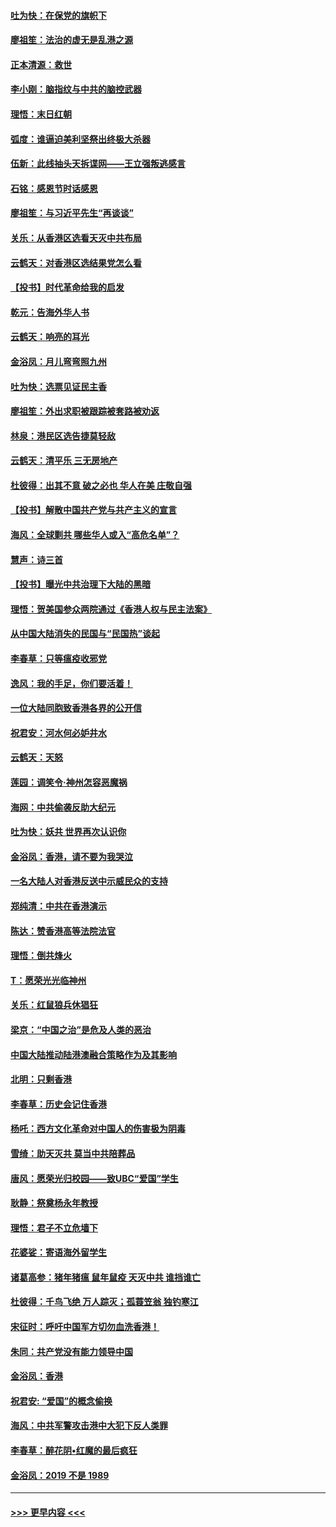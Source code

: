 #### [吐为快：在保党的旗帜下](../pages/nsc993/n11691188.md?t=12010055) 
#### [廖祖笙：法治的虚无是乱港之源](../pages/nsc993/n11690605.md?t=12010055) 
#### [正本清源：救世](../pages/nsc993/n11689134.md?t=12010055) 
#### [李小刚：脑指纹与中共的脑控武器](../pages/nsc993/n11688900.md?t=12010055) 
#### [理悟：末日红朝](../pages/nsc993/n11688829.md?t=12010055) 
#### [弧度：谁逼迫美利坚祭出终极大杀器](../pages/nsc993/n11688735.md?t=12010055) 
#### [伍新：此线抽头天拆谍网——王立强叛逃感言](../pages/nsc993/n11687981.md?t=12010055) 
#### [石铭：感恩节时话感恩](../pages/nsc993/n11687568.md?t=12010055) 
#### [廖祖笙：与习近平先生“再谈谈”](../pages/nsc993/n11687005.md?t=12010055) 
#### [关乐：从香港区选看天灭中共布局](../pages/nsc993/n11686647.md?t=12010055) 
#### [云鹤天：对香港区选结果党怎么看](../pages/nsc993/n11686216.md?t=12010055) 
#### [【投书】时代革命给我的启发](../pages/nsc993/n11684287.md?t=12010055) 
#### [乾元：告海外华人书](../pages/nsc993/n11684044.md?t=12010055) 
#### [云鹤天：响亮的耳光](../pages/nsc993/n11684254.md?t=12010055) 
#### [金浴凤：月儿弯弯照九州](../pages/nsc993/n11684231.md?t=12010055) 
#### [吐为快：选票见证民主香](../pages/nsc993/n11684206.md?t=12010055) 
#### [廖祖笙：外出求职被跟踪被套路被劝返](../pages/nsc993/n11683874.md?t=12010055) 
#### [林泉：港民区选告捷莫轻敌](../pages/nsc993/n11683930.md?t=12010055) 
#### [云鹤天：清平乐 三无房地产](../pages/nsc993/n11681521.md?t=12010055) 
#### [杜彼得：出其不意 破之必也 华人在美 庄敬自强](../pages/nsc993/n11679554.md?t=12010055) 
#### [【投书】解散中国共产党与共产主义的宣言](../pages/nsc993/n11679177.md?t=12010055) 
#### [海风：全球剿共 哪些华人或入“高危名单”？](../pages/nsc993/n11678617.md?t=12010055) 
#### [慧声：诗三首](../pages/nsc993/n11678848.md?t=12010055) 
#### [【投书】曝光中共治理下大陆的黑暗](../pages/nsc993/n11678674.md?t=12010055) 
#### [理悟：贺美国参众两院通过《香港人权与民主法案》](../pages/nsc993/n11678104.md?t=12010055) 
#### [从中国大陆消失的民国与“民国热”谈起](../pages/nsc993/n11678075.md?t=12010055) 
#### [李春草：只等瘟疫收邪党](../pages/nsc993/n11677308.md?t=12010055) 
#### [逸风：我的手足，你们要活着！](../pages/nsc993/n11676352.md?t=12010055) 
#### [一位大陆同胞致香港各界的公开信](../pages/nsc993/n11675761.md?t=12010055) 
#### [祝君安：河水何必妒井水](../pages/nsc993/n11675746.md?t=12010055) 
#### [云鹤天：天怒](../pages/nsc993/n11675718.md?t=12010055) 
#### [莲园：调笑令‧神州怎容恶魔祸](../pages/nsc993/n11675648.md?t=12010055) 
#### [海网：中共偷袭反助大纪元](../pages/nsc993/n11673515.md?t=12010055) 
#### [吐为快：妖共 世界再次认识你](../pages/nsc993/n11673506.md?t=12010055) 
#### [金浴凤：香港，请不要为我哭泣](../pages/nsc993/n11673248.md?t=12010055) 
#### [一名大陆人对香港反送中示威民众的支持](../pages/nsc993/n11672615.md?t=12010055) 
#### [郑纯清：中共在香港演示](../pages/nsc993/n11670539.md?t=12010055) 
#### [陈达：赞香港高等法院法官](../pages/nsc993/n11669542.md?t=12010055) 
#### [理悟：倒共烽火](../pages/nsc993/n11668844.md?t=12010055) 
#### [T：愿荣光光临神州](../pages/nsc993/n11668421.md?t=12010055) 
#### [关乐：红鼠狼兵休猖狂](../pages/nsc993/n11668378.md?t=12010055) 
#### [梁京：“中国之治”是危及人类的恶治](../pages/nsc993/n11668328.md?t=12010055) 
#### [中国大陆推动陆港澳融合策略作为及其影响](../pages/nsc993/n11668157.md?t=12010055) 
#### [北明：只剩香港](../pages/nsc993/n11668002.md?t=12010055) 
#### [李春草：历史会记住香港](../pages/nsc993/n11667927.md?t=12010055) 
#### [杨吒：西方文化革命对中国人的伤害极为阴毒](../pages/nsc993/n11664521.md?t=12010055) 
#### [雪绮：助天灭共 莫当中共陪葬品](../pages/nsc993/n11662650.md?t=12010055) 
#### [唐风：愿荣光归校园——致UBC“爱国”学生](../pages/nsc993/n11662194.md?t=12010055) 
#### [耿静：祭奠杨永年教授](../pages/nsc993/n11662514.md?t=12010055) 
#### [理悟：君子不立危墙下](../pages/nsc993/n11662172.md?t=12010055) 
#### [花婆娑：寄语海外留学生](../pages/nsc993/n11662121.md?t=12010055) 
#### [诸葛高参：猪年猪瘟 鼠年鼠疫 天灭中共 谁挡谁亡](../pages/nsc993/n11661980.md?t=12010055) 
#### [杜彼得：千鸟飞绝 万人踪灭；孤蓑笠翁 独钓寒江](../pages/nsc993/n11661170.md?t=12010055) 
#### [宋征时：呼吁中国军方切勿血洗香港！](../pages/nsc993/n11415318.md?t=12010055) 
#### [朱同：共产党没有能力领导中国](../pages/nsc993/n11660421.md?t=12010055) 
#### [金浴凤：香港](../pages/nsc993/n11660419.md?t=12010055) 
#### [祝君安: “爱国”的概念偷换](../pages/nsc993/n11659706.md?t=12010055) 
#### [海风：中共军警攻击港中大犯下反人类罪](../pages/nsc993/n11659632.md?t=12010055) 
#### [李春草：醉花阴•红魔的最后疯狂](../pages/nsc993/n11659287.md?t=12010055) 
#### [金浴凤：2019 不是 1989](../pages/nsc993/n11657663.md?t=12010055) 

----
#### [ >>> 更早内容 <<< ](../indexes/nsc993-earlier.md)
